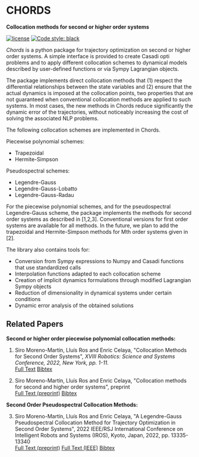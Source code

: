 # CHORDS
**Collocation methods for second or higher order systems**

[![license](https://img.shields.io/badge/license-MIT-blue.svg?style=flat-square)](https://raw.githubusercontent.com/AunSiro/optibot/main/LICENSE)
[![Code style: black](https://img.shields.io/badge/code%20style-black-000000.svg)](https://github.com/psf/black)

*Chords* is a python package for trajectory optimization on second or higher order systems. A simple interface is provided to create Casadi opti problems and to apply different collocation schemes to dynamical models described by user-defined functions or via Sympy Lagrangian objects.

The package implements direct collocation methods that (1) respect the differential relationships between the state variables and (2) ensure that the actual dynamics is imposed at the collocation points, two properties that are not guaranteed when conventional collocation methods are applied to such systems. In most cases, the new methods in Chords reduce significantly the dynamic error of the trajectories, without noticeably increasing the cost of solving the associated NLP problems.

The following collocation schemes are implemented in Chords.

Piecewise polynomial schemes:

- Trapezoidal
- Hermite-Simpson

Pseudospectral schemes:

- Legendre-Gauss
- Legendre-Gauss-Lobatto
- Legendre-Gauss-Radau

For the piecewise polynomial schemes, and for the pseudospectral Legendre-Gauss scheme, the package implements the methods for second order systems as described in [1,2,3]. Conventional versions for first order systems are available for all methods. In the future, we plan to add the trapezoidal and Hermite-Simpson methods for Mth order systems given in [2].

The library also contains tools for:

- Conversion from Sympy expressions to Numpy and Casadi
  functions that use standardized calls
- Interpolation functions adapted to each collocation scheme
- Creation of implicit dynamics formulations through
  modified Lagrangian Sympy objects
- Reduction of dimensionality in dynamical systems
  under certain conditions
- Dynamic error analysis of the obtained solutions


## Related Papers
**Second or higher order piecewise polynomial collocation methods:**

1. Siro Moreno-Martín, Lluís Ros and Enric Celaya,
"Collocation Methods for Second Order Systems",
*XVIII Robotics: Science and Systems Conference, 2022, New York, pp. 1-11.*  
[<ins>Full Text</ins>](http://www.roboticsproceedings.org/rss18/p038.html)
[<ins>Bibtex</ins>](https://raw.githubusercontent.com/AunSiro/optibot/main/bibtex/Collocation-Moreno-RSS22.bib)


2. Siro Moreno-Martín, Lluís Ros and Enric Celaya,
"Collocation methods for second and higher order systems",
preprint  
[<ins>Full Text (preprint)</ins>](https://arxiv.org/abs/2302.09056) 
[<ins>Bibtex</ins>](https://raw.githubusercontent.com/AunSiro/optibot/main/bibtex/Collocation-Moreno-preprint23.bib)

**Second Order Pseudospectral Collocation Methods:**

3. Siro Moreno-Martín, Lluís Ros and Enric Celaya,
 "A Legendre-Gauss Pseudospectral Collocation Method for Trajectory Optimization in Second Order Systems",
 2022 IEEE/RSJ International Conference on Intelligent Robots and Systems (IROS), Kyoto, Japan, 2022, pp. 13335-13340  
[<ins>Full Text (preprint)</ins>](https://arxiv.org/abs/2302.09036) 
[<ins>Full Text (IEEE)</ins>](https://ieeexplore.ieee.org/document/9981255)
[<ins>Bibtex</ins>](https://raw.githubusercontent.com/AunSiro/optibot/main/bibtex/Pseudospectral-Moreno-IROS22.bib)

